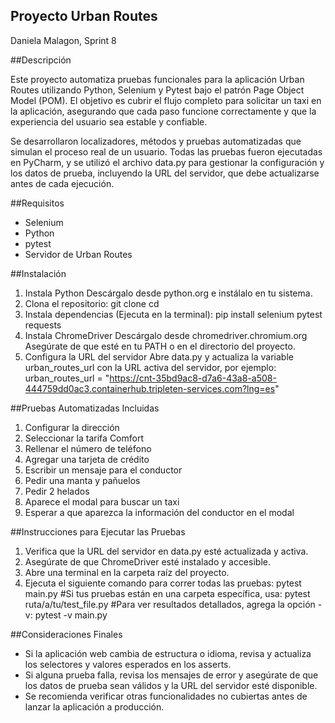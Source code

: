 ## Proyecto Urban Routes

Daniela Malagon, Sprint 8

##Descripción

Este proyecto automatiza pruebas funcionales para la aplicación Urban Routes utilizando Python, Selenium y Pytest bajo el patrón Page Object Model (POM). El objetivo es cubrir el flujo completo para solicitar un taxi en la aplicación, asegurando que cada paso funcione correctamente y que la experiencia del usuario sea estable y confiable.

Se desarrollaron localizadores, métodos y pruebas automatizadas que simulan el proceso real de un usuario. Todas las pruebas fueron ejecutadas en PyCharm, y se utilizó el archivo data.py para gestionar la configuración y los datos de prueba, incluyendo la URL del servidor, que debe actualizarse antes de cada ejecución.

##Requisitos
- Selenium
- Python
- pytest
- Servidor de Urban Routes

##Instalación
1. Instala Python
    Descárgalo desde python.org e instálalo en tu sistema.
2. Clona el repositorio:
   git clone <URL-del-repositorio>
   cd <nombre-del-repositorio>
3. Instala dependencias (Ejecuta en la terminal):
   pip install selenium pytest requests
4. Instala ChromeDriver
   Descárgalo desde chromedriver.chromium.org
   Asegúrate de que esté en tu PATH o en el directorio del proyecto.
5. Configura la URL del servidor
    Abre data.py y actualiza la variable urban_routes_url con la URL activa del servidor, por ejemplo:
    urban_routes_url = "https://cnt-35bd9ac8-d7a6-43a8-a508-444759dd0ac3.containerhub.tripleten-services.com?lng=es"

##Pruebas Automatizadas Incluidas
1. Configurar la dirección
2. Seleccionar la tarifa Comfort
3. Rellenar el número de teléfono
4. Agregar una tarjeta de crédito
5. Escribir un mensaje para el conductor 
6. Pedir una manta y pañuelos
7. Pedir 2 helados 
8. Aparece el modal para buscar un taxi
9. Esperar a que aparezca la información del conductor en el modal

##Instrucciones para Ejecutar las Pruebas
1. Verifica que la URL del servidor en data.py esté actualizada y activa.
2. Asegúrate de que ChromeDriver esté instalado y accesible. 
3. Abre una terminal en la carpeta raíz del proyecto. 
4. Ejecuta el siguiente comando para correr todas las pruebas:
   pytest main.py
   #Si tus pruebas están en una carpeta específica, usa:
     pytest ruta/a/tu/test_file.py
   #Para ver resultados detallados, agrega la opción -v:
     pytest -v main.py

##Consideraciones Finales
- Si la aplicación web cambia de estructura o idioma, revisa y actualiza los selectores y valores esperados en los asserts.
- Si alguna prueba falla, revisa los mensajes de error y asegúrate de que los datos de prueba sean válidos y la URL del servidor esté disponible. 
- Se recomienda verificar otras funcionalidades no cubiertas antes de lanzar la aplicación a producción.